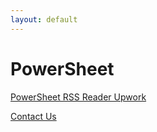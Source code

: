 ```yaml
---
layout: default
---
```


# PowerSheet

[PowerSheet RSS Reader Upwork](powersheet.co/rss-reader-upwork/)

[Contact Us](https://docs.google.com/forms/d/e/1FAIpQLSfXaCPD_zB4Cvvqs8wF2EISJhNE4-jk0bzz6PJkqeumzbh1gQ/viewform?usp=sf_link)
